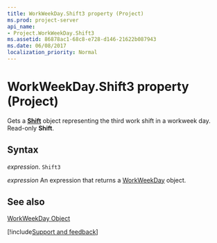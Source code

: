 ```yaml
---
title: WorkWeekDay.Shift3 property (Project)
ms.prod: project-server
api_name:
- Project.WorkWeekDay.Shift3
ms.assetid: 86878ac1-68c8-e728-d146-21622b087943
ms.date: 06/08/2017
localization_priority: Normal
---
```



# WorkWeekDay.Shift3 property (Project)

Gets a  **[Shift](Project.Shift.md)** object representing the third work shift in a workweek day. Read-only **Shift**.


## Syntax

_expression_. `Shift3`

 _expression_ An expression that returns a [WorkWeekDay](./Project.WorkWeekDay.md) object.


## See also


[WorkWeekDay Object](Project.WorkWeekDay.md)

[!include[Support and feedback](~/includes/feedback-boilerplate.md)]